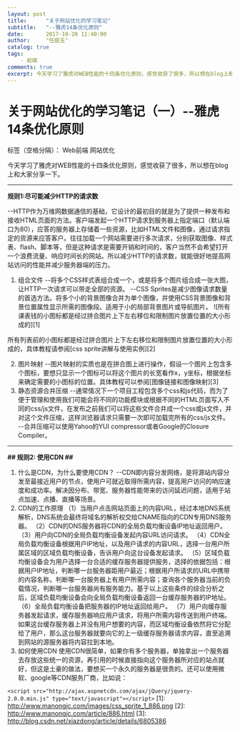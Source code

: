 ```yaml
---
layout: post
title:      "关于网站优化的学习笔记"
subtitle:   "--雅虎14条优化原则"
date:       2017-10-20 11:40:00
author:     "任庭玉"
catalog: true
tags:
    - 前端
comments: true
excerpt: 今天学习了雅虎对WEB性能的十四条优化原则，感觉收获了很多，所以想在blog上和大家分享一下。
---
```


# 关于网站优化的学习笔记（一）--雅虎14条优化原则

标签（空格分隔）： Web前端 网站优化


今天学习了雅虎对WEB性能的十四条优化原则，感觉收获了很多，所以想在blog上和大家分享一下。

----------

**规则1:尽可能减少HTTP的请求数**

--HTTP作为万维网数据通信的基础，它设计的最初目的就是为了提供一种发布和接收HTML页面的方法。客户端发起一个HTTP请求到服务器上指定端口（默认端口为80），应答的服务器上存储着一些资源，比如HTML文件和图像，通过请求指定的资源来应答客户。往往加载一个网站需要进行多次请求，分别获取图像、样式表、flash、脚本等，但是这种请求是需要开销和时间的，客户当然不会希望打开一个浪费流量、响应时间长的网站。所以减少HTTP的请求数，就能很好地提高网站访问的性能并减少服务器端的压力。

 1. 组合文件
--将多个CSS样式表组合成一个，或是将多个图片组合成一张大图，让HTTP一次请求可以带走全部的资源。
--CSS Sprites是减少图像请求数量的首选方法。将多个小的背景图像合并为单个图像，并使用CSS背景图像和背景位置属性显示所需的图像段。适用于小的局部背景图片或导航图片。
![所有课表钱的小图标都是经过拼合图片上下左右移位和限制图片放置位置的大小形成的][1]


  所有列表前的小图标都是经过拼合图片上下左右移位和限制图片放置位置的大小形成的，具体教程请参阅[css sprite讲解与使用实例][2]
  
 2. 图片映射
--图片映射的实质也是在拼合图上进行操作，假设一个图片上包含多个图标，要想只显示一个图标可以将这个图片的长宽看作x，y坐标，根据坐标来确定需要的小图标的位置。具体教程可以参阅[图像链接和图像映射][3]
 3. 静态资源合并压缩
--通常情况下一个项目工程包含多个css和js代码，而为了便于管理和使用我们可能会将不同的功能模块或根据不同的HTML页面写入不同的css/js文件，在发布之前我们可以将这些文件合并成一个css或js文件，并对这个文件压缩，这样浏览器请求只需要一次即可加载完所有的css/js文件。
--合并压缩可以使用Yahoo的YUI compressor或者Google的Closure Compiler。

----------

**## 规则2: 使用CDN ##**

 1. 什么是CDN，为什么要使用CDN？
 --CDN即内容分发网络，是将源站内容分发至最接近用户的节点，使用户可就近取得所需内容，提高用户访问的响应速度和成功率。解决因分布、带宽、服务器性能带来的访问延迟问题，适用于站点加速、点播、直播等场景。
 2. CDN的工作原理
（1）当用户点击网站页面上的内容URL，经过本地DNS系统解析，DNS系统会最终将域名的解析权交给CNAME指向的CDN专用DNS服务器。
（2）CDN的DNS服务器将CDN的全局负载均衡设备IP地址返回用户。
（3）用户向CDN的全局负载均衡设备发起内容URL访问请求。
（4）CDN全局负载均衡设备根据用户IP地址，以及用户请求的内容URL，选择一台用户所属区域的区域负载均衡设备，告诉用户向这台设备发起请求。
（5）区域负载均衡设备会为用户选择一台合适的缓存服务器提供服务，选择的依据包括：根据用户IP地址，判断哪一台服务器距用户最近；根据用户所请求的URL中携带的内容名称，判断哪一台服务器上有用户所需内容；查询各个服务器当前的负载情况，判断哪一台服务器尚有服务能力。基于以上这些条件的综合分析之后，区域负载均衡设备会向全局负载均衡设备返回一台缓存服务器的IP地址。
（6）全局负载均衡设备把服务器的IP地址返回给用户。
（7）用户向缓存服务器发起请求，缓存服务器响应用户请求，将用户所需内容传送到用户终端。如果这台缓存服务器上并没有用户想要的内容，而区域均衡设备依然将它分配给了用户，那么这台服务器就要向它的上一级缓存服务器请求内容，直至追溯到网站的源服务器将内容拉到本地。
 3. 如何使用CDN
 使用CDN很简单，如果你有多个服务器，单独拿出一个服务器去存放这些统一的资源，再引用的时候直接指向这个服务器所对应的站点就好，但这是土豪的做法，要想买一个永久的服务器是很贵的。还可以使用微软、google等CDN服务厂商，比如说：

   `<script src="http://ajax.aspnetcdn.com/ajax/jQuery/jquery-2.0.0.min.js" type="text/javascript"></script>`
  [1]: http://www.manongjc.com/images/css_sprite_1_886.png
  [2]: http://www.manongjc.com/article/886.html
  [3]: http://blog.csdn.net/xiazdong/article/details/6805386
  
